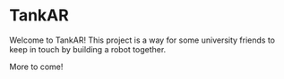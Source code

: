 # TankAR

Welcome to TankAR! This project is a way for some university friends to keep in touch by building a robot together.

More to come!